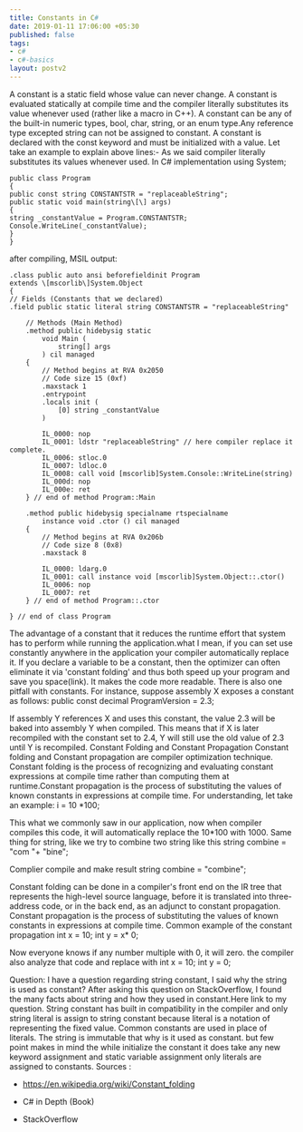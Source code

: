 ```yaml
---
title: Constants in C#
date: 2019-01-11 17:06:00 +05:30
published: false
tags:
- c#
- c#-basics
layout: postv2
---
```


A constant is a static field whose value can never change. A constant is evaluated statically at compile time and the compiler literally substitutes its value whenever used (rather like a macro in C\+\+). A constant can be any of the built-in numeric types, bool, char, string, or an enum type.Any reference type excepted string can not be assigned to constant. A constant is declared with the const keyword and must be initialized with a value. Let take an example to explain above lines:-
As we said compiler literally substitutes its values whenever used.
In C# implementation
using System;
```
public class Program
{
public const string CONSTANTSTR = "replaceableString";
public static void main(string\[\] args)
{
string _constantValue = Program.CONSTANTSTR;
Console.WriteLine(_constantValue);
}
}
```
after compiling, MSIL output:
```
.class public auto ansi beforefieldinit Program
extends \[mscorlib\]System.Object
{
// Fields (Constants that we declared)
.field public static literal string CONSTANTSTR = "replaceableString"

    // Methods (Main Method)
    .method public hidebysig static 
        void Main (
            string[] args
        ) cil managed 
    {
        // Method begins at RVA 0x2050
        // Code size 15 (0xf)
        .maxstack 1
        .entrypoint
        .locals init (
            [0] string _constantValue
        )
    
        IL_0000: nop
        IL_0001: ldstr "replaceableString" // here compiler replace it complete.
        IL_0006: stloc.0
        IL_0007: ldloc.0
        IL_0008: call void [mscorlib]System.Console::WriteLine(string)
        IL_000d: nop
        IL_000e: ret
    } // end of method Program::Main
    
    .method public hidebysig specialname rtspecialname 
        instance void .ctor () cil managed 
    {
        // Method begins at RVA 0x206b
        // Code size 8 (0x8)
        .maxstack 8
    
        IL_0000: ldarg.0
        IL_0001: call instance void [mscorlib]System.Object::.ctor()
        IL_0006: nop
        IL_0007: ret
    } // end of method Program::.ctor

} // end of class Program
```
The advantage of a constant that it reduces the runtime effort that system has to perform while running the application.what I mean, if you can set use constantly anywhere in the application your compiler automatically replace it. If you declare a variable to be a constant, then the optimizer can often eliminate it via 'constant folding' and thus both speed up your program and save you space(link). It makes the code more readable.
There is also one pitfall with constants. For instance, suppose assembly X exposes a constant as follows:
public const decimal ProgramVersion = 2.3;

If assembly Y references X and uses this constant, the value 2.3 will be baked into assembly Y when compiled. This means that if X is later recompiled with the constant set to 2.4, Y will still use the old value of 2.3 until Y is recompiled.
Constant Folding and Constant Propagation
Constant folding and Constant propagation are compiler optimization technique. Constant folding is the process of recognizing and evaluating constant expressions at compile time rather than computing them at runtime.Constant propagation is the process of substituting the values of known constants in expressions at compile time.
For understanding, let take an example:
i = 10 \*100;

This what we commonly saw in our application, now when compiler compiles this code, it will automatically replace the 10\*100 with 1000.
Same thing for string, like we try to combine two string like this
string combine = "com "\+ "bine";

Complier compile and make result
string combine = "combine";

Constant folding can be done in a compiler's front end on the IR tree that represents the high-level source language, before it is translated into three-address code, or in the back end, as an adjunct to constant propagation.
Constant propagation is the process of substituting the values of known constants in expressions at compile time.
Common example of the constant propagation
int x = 10;
int y = x\* 0;

Now everyone knows if any number multiple with 0, it will zero. the compiler also analyze that code and replace with
int x = 10;
int y = 0;

Question:
I have a  question regarding string constant, I said why the string is used as constant?
After asking this question on StackOverflow, I found the many facts about string and how they used in constant.Here link to my question. String constant has built in compatibility in the compiler and only string literal is assign to string constant because literal is a notation of representing the fixed value. Common constants are used in place of literals. The string is immutable that why is it used as constant. but few point makes in mind the while initialize the constant it does take any new keyword assignment and static variable assignment only literals are assigned to constants.
Sources :

* https://en.wikipedia.org/wiki/Constant_folding

* C# in Depth (Book)

* StackOverflow